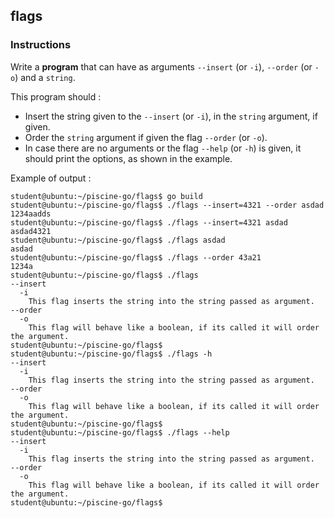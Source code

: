 ## flags

### Instructions

Write a **program** that can have as arguments `--insert` (or `-i`),  `--order` (or `-o`) and a `string`.

This program should :

- Insert the string given to the `--insert` (or `-i`), in the `string` argument, if given.
- Order the `string` argument if given the flag `--order` (or `-o`).
- In case there are no arguments or the flag `--help` (or `-h`) is given, it should print the options, as shown in the example.

Example of output :

```console
student@ubuntu:~/piscine-go/flags$ go build
student@ubuntu:~/piscine-go/flags$ ./flags --insert=4321 --order asdad
1234aadds
student@ubuntu:~/piscine-go/flags$ ./flags --insert=4321 asdad
asdad4321
student@ubuntu:~/piscine-go/flags$ ./flags asdad
asdad
student@ubuntu:~/piscine-go/flags$ ./flags --order 43a21
1234a
student@ubuntu:~/piscine-go/flags$ ./flags
--insert
  -i
    This flag inserts the string into the string passed as argument.
--order
  -o
    This flag will behave like a boolean, if its called it will order the argument.
student@ubuntu:~/piscine-go/flags$
student@ubuntu:~/piscine-go/flags$ ./flags -h
--insert
  -i
    This flag inserts the string into the string passed as argument.
--order
  -o
    This flag will behave like a boolean, if its called it will order the argument.
student@ubuntu:~/piscine-go/flags$
student@ubuntu:~/piscine-go/flags$ ./flags --help
--insert
  -i
    This flag inserts the string into the string passed as argument.
--order
  -o
    This flag will behave like a boolean, if its called it will order the argument.
student@ubuntu:~/piscine-go/flags$
```
